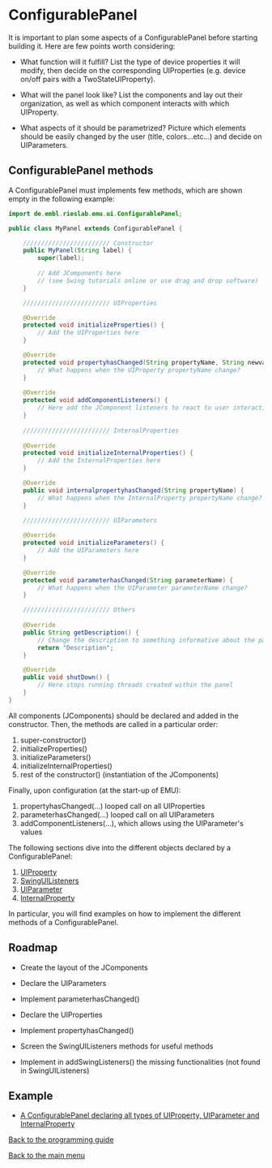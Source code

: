 # ConfigurablePanel  

It is important to plan some aspects of a ConfigurablePanel before starting building it. Here are few points worth considering:

- What function will it fulfill? List the type of device properties it will modify, then decide on the corresponding UIProperties (e.g. device on/off pairs with a TwoStateUIProperty).

- What will the panel look like? List the components and lay out their organization, as well as which component interacts with which UIProperty.

- What aspects of it should be parametrized? Picture which elements should be easily changed by the user (title, colors...etc...) and decide on UIParameters.

  

## ConfigurablePanel methods

A ConfigurablePanel must implements few methods, which are shown empty in the following example:

```java
import de.embl.rieslab.emu.ui.ConfigurablePanel;

public class MyPanel extends ConfigurablePanel {

	//////////////////////// Constructor 
	public MyPanel(String label) {
		super(label);
		
		// Add JComponents here 
        // (see Swing tutorials online or use drag and drop software) 
 	}

	//////////////////////// UIProperties 

	@Override
	protected void initializeProperties() {
        // Add the UIProperties here
	}

	@Override
	protected void propertyhasChanged(String propertyName, String newvalue) {
        // What happens when the UIProperty propertyName change?
	}
	
	@Override
	protected void addComponentListeners() {
        // Here add the JComponent listeners to react to user interactions
	}
	
	//////////////////////// InternalProperties 
	
	@Override
	protected void initializeInternalProperties() {
        // Add the InternalProperties here
	}

	@Override
	public void internalpropertyhasChanged(String propertyName) {
        // What happens when the InternalProperty propertyName change?
	}
	
	//////////////////////// UIParameters 

	@Override
	protected void initializeParameters() {
        // Add the UIParameters here
	}

	@Override
	protected void parameterhasChanged(String parameterName) {
        // What happens when the UIParameter parameterName change?
	}

	//////////////////////// Others 
	
	@Override
	public String getDescription() {
        // Change the description to something informative about the panel
		return "Description";
	}

	@Override
	public void shutDown() {
        // Here stops running threads created within the panel
	}
}
```

All components (JComponents) should be declared and added in the constructor. Then, the methods are called in a particular order:

1. super-constructor()
2. initializeProperties() 
3. initializeParameters()
4. initializeInternalProperties()
5. rest of the constructor() (instantiation of the JComponents)

Finally, upon configuration (at the start-up of EMU):

1. propertyhasChanged(...) looped call on all UIProperties
2. parameterhasChanged(...) looped call on all UIParameters
3. addComponentListeners(...), which allows using the UIParameter's values



The following sections dive into the different objects declared by a ConfigurablePanel:

1. [UIProperty](uiproperty.md)
2. [SwingUIListeners](uiproperty.md#swing)
3. [UIParameter](uiparameter.md)
4. [InternalProperty](internalproperty.md)

In particular, you will find examples on how to implement the different methods of a ConfigurablePanel.



## Roadmap  <a name="roadmap"></a>  

- Create the layout of the JComponents

- Declare the UIParameters

- Implement parameterhasChanged()

- Declare the UIProperties

- Implement propertyhasChanged()

- Screen the SwingUIListeners methods for useful methods

- Implement in addSwingListeners() the missing functionalities (not found in SwingUIListeners)




## Example

- [A ConfigurablePanel declaring all types of UIProperty, UIParameter and InternalProperty](guide\src\main\java\de\embl\rieslab\emuguide\GuideConfigurablePanel.java)



[Back to the programming guide](programmingguide.md)

[Back to the main menu](index.md)